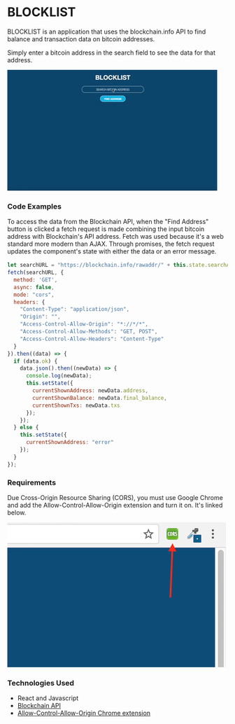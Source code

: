 # BLOCKLIST

BLOCKLIST is an application that uses the blockchain.info API to find balance and transaction data on bitcoin addresses.

Simply enter a bitcoin address in the search field to see the data for that address.

![alt text](./app/assets/images/blocklist.gif)

### Code Examples
To access the data from the Blockchain API, when the "Find Address" button is clicked a fetch request is made combining the input bitcoin address with Blockchain's API address. Fetch was used because it's a web standard more modern than AJAX. Through promises, the fetch request updates the component's state with either the data or an error message.

```javascript
let searchURL = "https://blockchain.info/rawaddr/" + this.state.searchAddress;
fetch(searchURL, {
  method: 'GET',
  async: false,
  mode: "cors",
  headers: {
    "Content-Type": "application/json",
    "Origin": "",
    "Access-Control-Allow-Origin": "*://*/*",
    "Access-Control-Allow-Methods": "GET, POST",
    "Access-Control-Allow-Headers": "Content-Type"
  }
}).then((data) => {
  if (data.ok) {
    data.json().then((newData) => {
      console.log(newData);
      this.setState({
        currentShownAddress: newData.address,
        currentShownBalance: newData.final_balance,
        currentShownTxs: newData.txs
      });
    });
  } else {
    this.setState({
      currentShownAddress: "error"
    });
  }
});
```


### Requirements
Due Cross-Origin Resource Sharing (CORS), you must use Google Chrome and add the Allow-Control-Allow-Origin extension and turn it on. It's linked below.

![alt text](./app/assets/images/acao.png)


### Technologies Used
- React and Javascript
- [Blockchain API](https://blockchain.info/api/blockchain_api)
- [Allow-Control-Allow-Origin Chrome extension](https://chrome.google.com/webstore/detail/allow-control-allow-origi/nlfbmbojpeacfghkpbjhddihlkkiljbi?utm_source=chrome-app-launcher-info-dialog)

